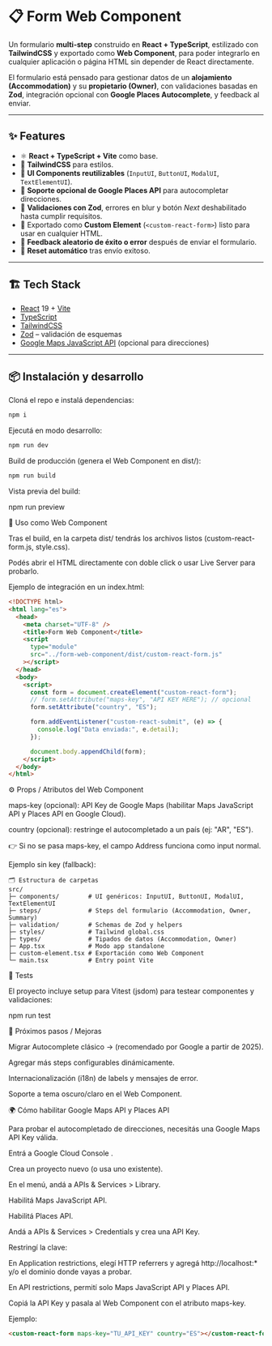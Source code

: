 # 📋 Form Web Component

Un formulario **multi-step** construido en **React + TypeScript**, estilizado con **TailwindCSS** y exportado como **Web Component**, para poder integrarlo en cualquier aplicación o página HTML sin depender de React directamente.

El formulario está pensado para gestionar datos de un **alojamiento (Accommodation)** y su **propietario (Owner)**, con validaciones basadas en **Zod**, integración opcional con **Google Places Autocomplete**, y feedback al enviar.

---

## ✨ Features

- ⚛️ **React + TypeScript + Vite** como base.
- 🎨 **TailwindCSS** para estilos.
- 🧩 **UI Components reutilizables** (`InputUI`, `ButtonUI`, `ModalUI`, `TextElementUI`).
- 📍 **Soporte opcional de Google Places API** para autocompletar direcciones.
- 🧾 **Validaciones con Zod**, errores en blur y botón _Next_ deshabilitado hasta cumplir requisitos.
- 🔌 Exportado como **Custom Element** (`<custom-react-form>`) listo para usar en cualquier HTML.
- 🎲 **Feedback aleatorio de éxito o error** después de enviar el formulario.
- 🔄 **Reset automático** tras envío exitoso.

---

## 🏗️ Tech Stack

- [React](https://react.dev/) 19 + [Vite](https://vitejs.dev/)
- [TypeScript](https://www.typescriptlang.org/)
- [TailwindCSS](https://tailwindcss.com/)
- [Zod](https://zod.dev/) – validación de esquemas
- [Google Maps JavaScript API](https://developers.google.com/maps/documentation/javascript) (opcional para direcciones)

---

## 📦 Instalación y desarrollo

Cloná el repo e instalá dependencias:

```bash
npm i
```

Ejecutá en modo desarrollo:

```html
npm run dev
```

Build de producción (genera el Web Component en dist/):

```html
npm run build
```

Vista previa del build:

npm run preview

🔌 Uso como Web Component

Tras el build, en la carpeta dist/ tendrás los archivos listos (custom-react-form.js, style.css).

Podés abrir el HTML directamente con doble click o usar Live Server para probarlo.

Ejemplo de integración en un index.html:

```html
<!DOCTYPE html>
<html lang="es">
  <head>
    <meta charset="UTF-8" />
    <title>Form Web Component</title>
    <script
      type="module"
      src="../form-web-component/dist/custom-react-form.js"
    ></script>
  </head>
  <body>
    <script>
      const form = document.createElement("custom-react-form");
      // form.setAttribute("maps-key", "API KEY HERE"); // opcional
      form.setAttribute("country", "ES");

      form.addEventListener("custom-react-submit", (e) => {
        console.log("Data enviada:", e.detail);
      });

      document.body.appendChild(form);
    </script>
  </body>
</html>
```

⚙️ Props / Atributos del Web Component

maps-key (opcional): API Key de Google Maps (habilitar Maps JavaScript API y Places API en Google Cloud).

country (opcional): restringe el autocompletado a un país (ej: "AR", "ES").

👉 Si no se pasa maps-key, el campo Address funciona como input normal.

Ejemplo sin key (fallback):

<custom-react-form country="ES"></custom-react-form>

```text
🗂️ Estructura de carpetas
src/
├─ components/        # UI genéricos: InputUI, ButtonUI, ModalUI, TextElementUI
├─ steps/             # Steps del formulario (Accommodation, Owner, Summary)
├─ validation/        # Schemas de Zod y helpers
├─ styles/            # Tailwind global.css
├─ types/             # Tipados de datos (Accommodation, Owner)
├─ App.tsx            # Modo app standalone
├─ custom-element.tsx # Exportación como Web Component
└─ main.tsx           # Entry point Vite
```

🧪 Tests

El proyecto incluye setup para Vitest (jsdom) para testear componentes y validaciones:

npm run test

🚀 Próximos pasos / Mejoras

Migrar Autocomplete clásico → <gmpx-place-autocomplete> (recomendado por Google a partir de 2025).

Agregar más steps configurables dinámicamente.

Internacionalización (i18n) de labels y mensajes de error.

Soporte a tema oscuro/claro en el Web Component.

🌍 Cómo habilitar Google Maps API y Places API

Para probar el autocompletado de direcciones, necesitás una Google Maps API Key válida.

Entrá a Google Cloud Console
.

Crea un proyecto nuevo (o usa uno existente).

En el menú, andá a APIs & Services > Library.

Habilitá Maps JavaScript API.

Habilitá Places API.

Andá a APIs & Services > Credentials y crea una API Key.

Restringí la clave:

En Application restrictions, elegí HTTP referrers y agregá http://localhost:\* y/o el dominio donde vayas a probar.

En API restrictions, permití solo Maps JavaScript API y Places API.

Copiá la API Key y pasala al Web Component con el atributo maps-key.

Ejemplo:

```html
<custom-react-form maps-key="TU_API_KEY" country="ES"></custom-react-form>
```
